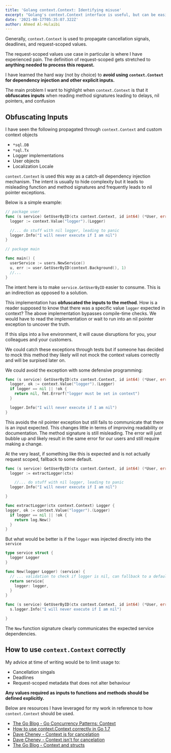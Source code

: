 ```yaml
---
title: 'Golang context.Context: Identifying misuse'
excerpt: "Golang's context.Context interface is useful, but can be easily misused"
date: '2021-08-17T05:35:07.322Z'
author: Ahmed Al-Hulaibi
---
```


Generally, `context.Context` is used to propagate cancellation signals, deadlines, and request-scoped values.

The request-scoped values use case in particular is where I have experienced pain. The definition of request-scoped gets stretched to **anything needed to process this request.**

I have learned the hard way (not by choice) to **avoid using `context.Context` for dependency injection and other explicit inputs.** 

The main problem I want to highlight when `context.Context` is that it **obfuscates inputs** when reading method signatures leading to delays, nil pointers, and confusion

## Obfuscating Inputs

I have seen the following propagated through `context.Context` and custom context objects
- `*sql.DB`
- `*sql.Tx`
- Logger implementations
- User objects
- Localization Locale

`context.Context` is used this way as a catch-all dependency injection mechanism. The intent is usually to hide complexity but it leads to misleading function and method signatures and frequently leads to nil pointer exceptions.

Below is a simple example:

```go
// package user
func (s service) GetUserByID(ctx context.Context, id int64) (*User, error) {
  logger := context.Value("logger").(Logger)

  //... do stuff with nil logger, leading to panic
  logger.Info("I will never execute if I am nil")
} 

// package main

func main() {
  userService := users.NewService()
  u, err := user.GetUserByID(context.Background(), 1)
  //...
}
```

The intent here is to make `service.GetUserByID` easier to consume. This is an indirection as opposed to a solution.

This implementation has **obfuscated the inputs to the method**. How is a reader supposed to know that there was a specific value `logger` expected in context? The above implementation bypasses compile-time checks. We would have to read the implementation or wait to run into an nil pointer exception to uncover the truth.

If this slips into a live environment, it will cause disruptions for you, your colleagues and your customers.

We could catch these exceptions through tests but if someone has decided to mock this method they likely will not mock the context values correctly and will be surpised later on.

We could avoid the exception with some defensive programming:

```go
func (s service) GetUserByID(ctx context.Context, id int64) (*User, error) {
  logger, ok := context.Value("logger").(Logger)
  if logger == nil || !ok {
    return nil, fmt.Errorf("logger must be set in context")
  }

  logger.Info("I will never execute if I am nil")
}
```

This avoids the nil pointer exception but still fails to communicate that there is an input expected. This changes little in terms of improving readability or documentation. The method signature is still misleading. The error will just bubble up and likely result in the same error for our users and still require making a change.

At the very least, if something like this is expected and is not actually request scoped, fallback to some default.

```go
func (s service) GetUserByID(ctx context.Context, id int64) (*User, error) {
  logger := extractLogger(ctx)

    //... do stuff with nil logger, leading to panic
  logger.Info("I will never execute if I am nil")

}

func extractLogger(ctx context.Context) Logger {
logger, ok := context.Value("logger").(Logger)
  if logger == nil || !ok {
    return log.New()
  }
}
```

But what would be better is if the `logger` was injected directly into the `service`

```go
type service struct {
  logger Logger
}

func New(logger Logger) (service) {
  // ... validation to check if logger is nil, can fallback to a default logger
  return service{
    logger: logger,
  }
}

func (s service) GetUserByID(ctx context.Context, id int64) (*User, error) {
  s.logger.Info("I will never execute if I am nil")

}
```

The `New` function signature clearly communicates the expected service dependencies. 

## How to use `context.Context` correctly

My advice at time of writing would be to limit usage to:
- Cancellation singals
- Deadlines
- Request-scoped metadata that does not alter behaviour

**Any values required as inputs to functions and methods should be defined explicitly.**

Below are resources I have leveraged for my work in reference to how `context.Context` should be used.

 - [The Go Blog - Go Concurrency Patterns: Context](https://blog.golang.org/context)
 - [How to use context.Context correctly in Go 1.7](https://medium.com/@cep21/how-to-correctly-use-context-context-in-go-1-7-8f2c0fafdf39)
 - [Dave Cheney - Context is for cancelation](https://dave.cheney.net/2017/01/26/context-is-for-cancelation)
 - [Dave Cheney - Context isn't for cancelation](https://dave.cheney.net/2017/08/20/context-isnt-for-cancellation)
 - [The Go Blog - Context and structs](https://blog.golang.org/context-and-structs)
